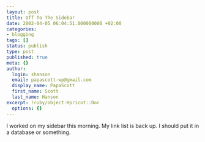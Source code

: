 ```yaml
---
layout: post
title: Off To The Sidebar
date: 2002-04-05 06:04:51.000000000 +02:00
categories:
- blogging
tags: []
status: publish
type: post
published: true
meta: {}
author:
  login: shanson
  email: papascott-wp@gmail.com
  display_name: PapaScott
  first_name: Scott
  last_name: Hanson
excerpt: !ruby/object:Hpricot::Doc
  options: {}
---
```

<p>I worked on my sidebar this morning. My link list is back up. I should put it in a database or something.</p>
